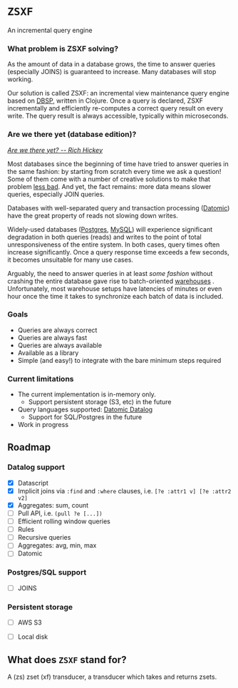 # `ZSXF`
An incremental query engine

### What problem is ZSXF solving?

As the amount of data in a database grows, the time to answer queries (especially JOINS) is guaranteed to increase.
Many databases will stop working.

Our solution is called ZSXF:
an incremental view maintenance query engine based on [DBSP](https://www.vldb.org/pvldb/vol16/p1601-budiu.pdf),
written in Clojure.
Once a query is declared, ZSXF incrementally and efficiently re-computes a correct query result on every write.
The query result is always accessible, typically within microseconds.
### Are we there yet (database edition)?

*[Are we there yet? -- Rich Hickey](https://github.com/matthiasn/talk-transcripts/blob/master/Hickey_Rich/AreWeThereYet.md)*

Most databases since the beginning of time have tried to answer queries in the same fashion: by starting from scratch every time we ask a question! Some of them come with a number of creative solutions to make that problem [less bad](https://duckdb.org). And yet, the fact remains: more data means slower queries, especially JOIN queries.

Databases with well-separated query and transaction processing ([Datomic](http://datomic.com)) have the great property of reads not slowing down writes.

Widely-used databases ([Postgres](http://postgresql.org), [MySQL](https://www.mysql.com)) will experience significant degradation in both queries (reads) and writes to the point of total unresponsiveness of the entire system. In both cases, query times often increase significantly. Once a query response time exceeds a few seconds, it becomes unsuitable for many use cases.

Arguably,
the need
to answer queries in at least *some fashion* without crashing the entire database gave rise to batch-oriented [warehouses](http://snowflake.com) .
Unfortunately,
most warehouse setups have latencies of minutes or even hour once the time
it takes to synchronize each batch of data is included.

### Goals
- Queries are always correct
- Queries are always fast
- Queries are always available
- Available as a library 
- Simple (and easy!) to integrate with the bare minimum steps required

### Current limitations
- The current implementation is in-memory only.
    -  Support persistent storage (S3, etc) in the future
- Query languages supported: [Datomic Datalog](https://docs.datomic.com/query/query-data-reference.html)
    - Support for SQL/Postgres in the future
- Work in progress


## Roadmap

### Datalog support
- [x] Datascript
- [x] Implicit joins via `:find` and `:where` clauses, i.e. `[?e :attr1 v] [?e :attr2 v2]`
- [x] Aggregates: sum, count
- [ ] Pull API, i.e. `(pull ?e [...])`
- [ ] Efficient rolling window queries
- [ ] Rules
- [ ] Recursive queries
- [ ] Aggregates: avg, min, max
- [ ] Datomic

### Postgres/SQL support
- [ ] JOINS

### Persistent storage
- [ ] AWS S3
- [ ] Local disk


## What does `ZSXF` stand for?
A (zs) zset (xf) transducer, a transducer which takes and returns zsets.
